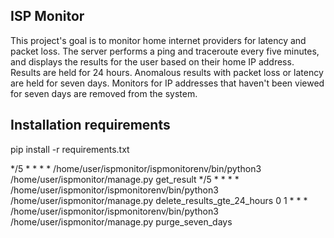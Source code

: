 ## ISP Monitor

This project's goal is to monitor home internet providers for latency and packet loss. The server performs a ping and traceroute every five minutes, and displays the results for the user based on their home IP address. Results are held for 24 hours. Anomalous results with packet loss or latency are held for seven days. Monitors for IP addresses that haven't been viewed for seven days are removed from the system.


## Installation requirements

pip install -r requirements.txt

*/5 * * * * /home/user/ispmonitor/ispmonitorenv/bin/python3 /home/user/ispmonitor/manage.py get_result
*/5 * * * * /home/user/ispmonitor/ispmonitorenv/bin/python3 /home/user/ispmonitor/manage.py delete_results_gte_24_hours
0 1 * * * /home/user/ispmonitor/ispmonitorenv/bin/python3 /home/user/ispmonitor/manage.py purge_seven_days

